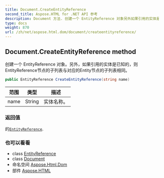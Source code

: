 ```yaml
---
title: Document.CreateEntityReference
second_title: Aspose.HTML for .NET API 参考
description: Document 方法. 创建一个 EntityReference 对象另外如果引用的实体是已知的则EntityReference节点的子列表与对应的Entity节点的子列表相同
type: docs
weight: 870
url: /zh/net/aspose.html.dom/document/createentityreference/
---
```

## Document.CreateEntityReference method

创建一个 EntityReference 对象。另外，如果引用的实体是已知的，则EntityReference节点的子列表与对应的Entity节点的子列表相同。

```csharp
public EntityReference CreateEntityReference(string name)
```

| 范围 | 类型 | 描述 |
| --- | --- | --- |
| name | String | 实体名称。 |

### 返回值

的[`EntityReference`](../../entityreference/).

### 也可以看看

* class [EntityReference](../../entityreference/)
* class [Document](../)
* 命名空间 [Aspose.Html.Dom](../../document/)
* 部件 [Aspose.HTML](../../../)


